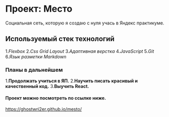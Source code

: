 # Проект: Место
Социальная сеть, которую я создаю с нуля учась в Яндекс практикуме.
## Используемый стек технологий
1.*Flexbox*
2.*Css Grid Layout*
3.*Адаптивная верстка*
4.*JavaScript*
5.*Git*
6.*Язык разметки Markdown*
### Планы в дальнейшем
1.**Продолжать учиться в ЯП.**
2.**Научить писать красивый и качественный код.**
3.**Выучить React.**

#### Проект можно посмотреть по ссылке ниже.

https://ghostwri2er.github.io/mesto/



